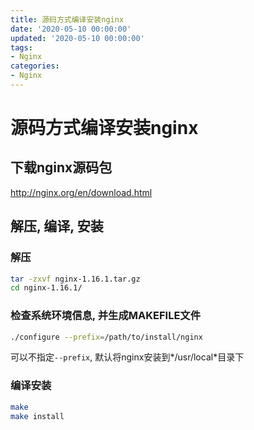 ```yaml
---
title: 源码方式编译安装nginx
date: '2020-05-10 00:00:00'
updated: '2020-05-10 00:00:00'
tags:
- Nginx
categories:
- Nginx
---
```

# 源码方式编译安装nginx

## 下载nginx源码包

http://nginx.org/en/download.html

## 解压, 编译, 安装

### 解压

```bash
tar -zxvf nginx-1.16.1.tar.gz
cd nginx-1.16.1/
```

### 检查系统环境信息, 并生成MAKEFILE文件
```bash
./configure --prefix=/path/to/install/nginx
```
可以不指定`--prefix`, 默认将nginx安装到*/usr/local*目录下

### 编译安装
```bash
make
make install
```
